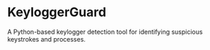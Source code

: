 # KeyloggerGuard
A Python-based keylogger detection tool for identifying suspicious keystrokes and processes.
